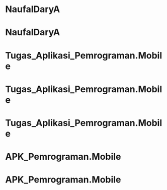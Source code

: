 # NaufalDaryA
# NaufalDaryA
# Tugas_Aplikasi_Pemrograman.Mobile
# Tugas_Aplikasi_Pemrograman.Mobile
# Tugas_Aplikasi_Pemrograman.Mobile
# APK_Pemrograman.Mobile
# APK_Pemrograman.Mobile
